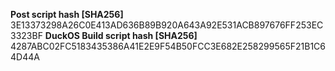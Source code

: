 **Post script hash [SHA256]**
3E13373298A26C0E413AD636B89B920A643A92E531ACB897676FF253EC3323BF
**DuckOS Build script hash [SHA256]**
4287ABC02FC5183435386A41E2E9F54B50FCC3E682E258299565F21B1C64D44A
